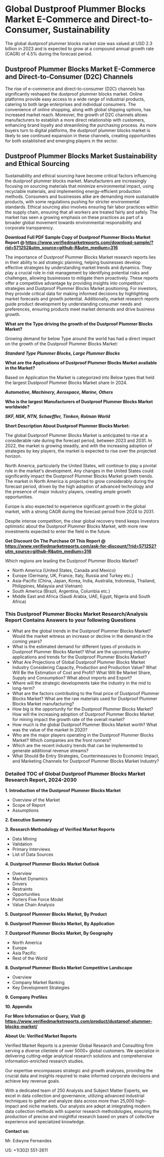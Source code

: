 <h1>Global Dustproof Plummer Blocks Market E-Commerce and Direct-to-Consumer, Sustainability</h1><p class=""><p>The global dustproof plummer blocks market size was valued at USD 2.3 billion in 2023 and is expected to grow at a compound annual growth rate (CAGR) of 4.5% during the forecast period.</p><h2>Dustproof Plummer Blocks Market E-Commerce and Direct-to-Consumer (D2C) Channels</h2><p>The rise of e-commerce and direct-to-consumer (D2C) channels has significantly reshaped the dustproof plummer blocks market. Online platforms provide easy access to a wide range of industrial products, catering to both large enterprises and individual consumers. The convenience of online shopping, along with global shipping options, has increased market reach. Moreover, the growth of D2C channels allows manufacturers to establish a more direct relationship with customers, enhancing brand loyalty and streamlining the purchasing process. As more buyers turn to digital platforms, the dustproof plummer blocks market is likely to see continued expansion in these channels, creating opportunities for both established and emerging players in the sector.</p><h2>Dustproof Plummer Blocks Market Sustainability and Ethical Sourcing</h2><p>Sustainability and ethical sourcing have become critical factors influencing the dustproof plummer blocks market. Manufacturers are increasingly focusing on sourcing materials that minimize environmental impact, using recyclable materials, and implementing energy-efficient production methods. Consumers and businesses alike are demanding more sustainable products, with some regulations pushing for stricter environmental standards. Ethical sourcing also involves ensuring fair labor practices within the supply chain, ensuring that all workers are treated fairly and safely. The market has seen a growing emphasis on these practices as part of a broader global movement towards environmental responsibility and corporate transparency.</p></p><p class=""><strong>Download Full PDF Sample Copy of Dustproof Plummer Blocks Market Report @ <a href="https://www.verifiedmarketreports.com/download-sample/?rid=571252&utm_source=github-R&utm_medium=316" target="_blank">https://www.verifiedmarketreports.com/download-sample/?rid=571252&utm_source=github-R&utm_medium=316</a></strong></p><p>The importance of&nbsp;Dustproof Plummer Blocks Market research reports lies in their ability to aid strategic planning, helping businesses develop effective strategies by understanding market trends and dynamics. They play a crucial role in risk management by identifying potential risks and challenges, allowing businesses to mitigate them proactively. These reports offer a competitive advantage by providing insights into competitors' strategies and Dustproof Plummer Blocks Market positioning. For investors, they provide critical data for making informed decisions by highlighting market forecasts and growth potential. Additionally, market research reports guide product development by understanding consumer needs and preferences, ensuring products meet market demands and drive business growth.</p><p><strong>What are the&nbsp;Type driving the growth of the Dustproof Plummer Blocks Market?</strong></p><p id="" class="">Growing demand for below Type around the world has had a direct impact on the growth of the Dustproof Plummer Blocks Market:</p><p class=""><em><strong>Standard Type Plummer Blocks, Large Plummer Blocks</strong></em></p><p class=""><strong>What are the&nbsp;Applications&nbsp;of Dustproof Plummer Blocks Market available in the Market?</strong></p><p id="" class="">Based on Application the Market is categorized into Below types that held the largest Dustproof Plummer Blocks Market share In 2024.</p><p class=""><em><strong>Automotive, Machinery, Aerospace, Marine, Others</strong></em></p><p class=""><strong>Who is the largest Manufacturers of Dustproof Plummer Blocks Market worldwide?</strong></p><p><em><strong>SKF, NSK, NTN, Schaeffler, Timken, Rolman World</strong></em></p><p id="" class=""><strong>Short Description About Dustproof Plummer Blocks Market:</strong></p><p>The global Dustproof Plummer Blocks Market is anticipated to rise at a considerable rate during the forecast period, between 2023 and 2031. In 2022, the market is growing steadily, and with the increasing adoption of strategies by key players, the market is expected to rise over the projected horizon.</p><p>North America, particularly the United States, will continue to play a pivotal role in the market's development. Any changes in the United States could significantly impact the Dustproof Plummer Blocks Market growth trends. The market in North America is projected to grow considerably during the forecast period, driven by the high adoption of advanced technology and the presence of major industry players, creating ample growth opportunities.</p><p>Europe is also expected to experience significant growth in the global market, with a strong CAGR during the forecast period from 2024 to 2031.</p><p>Despite intense competition, the clear global recovery trend keeps investors optimistic about the Dustproof Plummer Blocks Market, with more new investments expected to enter the field in the future.</p><p id="" class=""><strong>Get Discount On The Purchase Of This Report @ <a href="https://www.verifiedmarketreports.com/ask-for-discount/?rid=571252?utm_source=github-R&utm_medium=316" target="_blank">https://www.verifiedmarketreports.com/ask-for-discount/?rid=571252?utm_source=github-R&utm_medium=316</a></strong></p><p class="">Which regions are leading the Dustproof Plummer Blocks Market?</p><ul><li>North America (United States, Canada and Mexico)</li><li>Europe (Germany, UK, France, Italy, Russia and Turkey etc.)</li><li>Asia-Pacific (China, Japan, Korea, India, Australia, Indonesia, Thailand, Philippines, Malaysia and Vietnam)</li><li>South America (Brazil, Argentina, Columbia etc.)</li><li>Middle East and Africa (Saudi Arabia, UAE, Egypt, Nigeria and South Africa)</li></ul><h3 id="" class="">This Dustproof Plummer Blocks Market Research/Analysis Report Contains Answers to your following Questions</h3><ul><li>What are the global trends in the Dustproof Plummer Blocks Market? Would the market witness an increase or decline in the demand in the coming years?</li><li>What is the estimated demand for different types of products in Dustproof Plummer Blocks Market? What are the upcoming industry applications and trends for the Dustproof Plummer Blocks Market?</li><li>What Are Projections of Global Dustproof Plummer Blocks Market Industry Considering Capacity, Production and Production Value? What Will Be the Estimation of Cost and Profit? What Will Be Market Share, Supply and Consumption? What about imports and Export?</li><li>Where will the strategic developments take the industry in the mid to long-term?</li><li>What are the factors contributing to the final price of Dustproof Plummer Blocks Market? What are the raw materials used for Dustproof Plummer Blocks Market manufacturing?</li><li>How big is the opportunity for the Dustproof Plummer Blocks Market? How will the increasing adoption of Dustproof Plummer Blocks Market for mining impact the growth rate of the overall market?</li><li>How much is the global Dustproof Plummer Blocks Market worth? What was the value of the market In 2020?</li><li>Who are the major players operating in the Dustproof Plummer Blocks Market? Which companies are the front runners?</li><li>Which are the recent industry trends that can be implemented to generate additional revenue streams?</li><li>What Should Be Entry Strategies, Countermeasures to Economic Impact, and Marketing Channels for Dustproof Plummer Blocks Market Industry?</li></ul><h3 id="" class="">Detailed TOC of Global Dustproof Plummer Blocks Market Research Report, 2024-2030</h3><p id="" class=""><strong>1. Introduction of the Dustproof Plummer Blocks Market</strong></p><ul><li>Overview of the Market</li><li>Scope of Report</li><li>Assumptions</li></ul><p id="" class=""><strong>2. Executive Summary</strong></p><p id="" class=""><strong>3. Research Methodology of Verified Market Reports</strong></p><ul><li>Data Mining</li><li>Validation</li><li>Primary Interviews</li><li>List of Data Sources</li></ul><p id="" class=""><strong>4. Dustproof Plummer Blocks Market Outlook</strong></p><ul><li>Overview</li><li>Market Dynamics</li><li>Drivers</li><li>Restraints</li><li>Opportunities</li><li>Porters Five Force Model</li><li>Value Chain Analysis</li></ul><p id="" class=""><strong>5. Dustproof Plummer Blocks Market, By Product</strong></p><p id="" class=""><strong>6. Dustproof Plummer Blocks Market, By Application</strong></p><p id="" class=""><strong>7. Dustproof Plummer Blocks Market, By Geography</strong></p><ul><li>North America</li><li>Europe</li><li>Asia Pacific</li><li>Rest of the World</li></ul><p id="" class=""><strong>8. Dustproof Plummer Blocks Market Competitive Landscape</strong></p><ul><li>Overview</li><li>Company Market Ranking</li><li>Key Development Strategies</li></ul><p id="" class=""><strong>9. Company Profiles</strong></p><p id="" class=""><strong>10. Appendix</strong></p><p id="" class=""><strong>For More Information or Query, Visit @ <a href="https://www.verifiedmarketreports.com/product/dustproof-plummer-blocks-market/" target="_blank">https://www.verifiedmarketreports.com/product/dustproof-plummer-blocks-market/</a></strong></p><p id="" class=""><strong>About Us: Verified Market Reports</strong></p><p id="" class="">Verified Market Reports is a premier Global Research and Consulting firm serving a diverse clientele of over 5000+ global customers. We specialize in delivering cutting-edge analytical research solutions and comprehensive information-enriched research studies.</p><p id="" class="">Our expertise encompasses strategic and growth analyses, providing the crucial data and insights required to make informed corporate decisions and achieve key revenue goals.</p><p id="" class="">With a dedicated team of 250 Analysts and Subject Matter Experts, we excel in data collection and governance, utilizing advanced industrial techniques to gather and analyze data across more than 25,000 high-impact and niche markets. Our analysts are adept at integrating modern data collection methods with superior research methodologies, ensuring the production of precise and insightful research based on years of collective experience and specialized knowledge.</p><p id="" class=""><strong>Contact us:</strong></p><p id="" class="">Mr. Edwyne Fernandes</p><p id="" class="">US: +1(302) 551-2611</p>